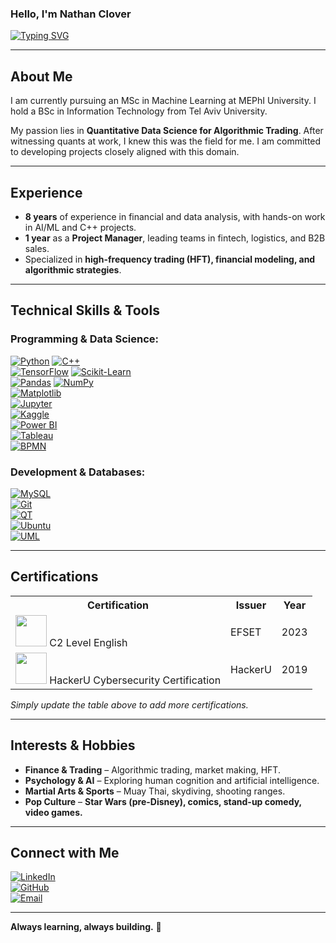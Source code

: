 ### Hello, I'm Nathan Clover  

[![Typing SVG](https://readme-typing-svg.demolab.com/?lines=MSc+Student+in+Machine+Learning;8+Years+of+Analysis+Experience;Aspiring+Quantitative+Data+Scientist;Digital+Craftsman)](https://git.io/typing-svg)

---

## About Me

I am currently pursuing an MSc in Machine Learning at MEPhI University. I hold a BSc in Information Technology from Tel Aviv University. 

My passion lies in **Quantitative Data Science for Algorithmic Trading**. After witnessing quants at work, I knew this was the field for me. I am committed to developing projects closely aligned with this domain.

---

## Experience

- **8 years** of experience in financial and data analysis, with hands-on work in AI/ML and C++ projects.  
- **1 year** as a **Project Manager**, leading teams in fintech, logistics, and B2B sales.
- Specialized in **high-frequency trading (HFT), financial modeling, and algorithmic strategies**.

---

## Technical Skills & Tools

### Programming & Data Science:
[![Python](https://img.shields.io/badge/-Python-3776AB?style=flat&logo=python&logoColor=white)](https://www.python.org/) 
[![C++](https://img.shields.io/badge/-C++-00599C?style=flat&logo=c%2B%2B&logoColor=white)](https://isocpp.org/)  
[![TensorFlow](https://img.shields.io/badge/-TensorFlow-FF6F00?style=flat&logo=tensorflow&logoColor=white)](https://www.tensorflow.org/) 
[![Scikit-Learn](https://img.shields.io/badge/-Scikit%20Learn-F7931E?style=flat&logo=scikit-learn&logoColor=white)](https://scikit-learn.org/)  
[![Pandas](https://img.shields.io/badge/-Pandas-150458?style=flat&logo=pandas)](https://pandas.pydata.org/) 
[![NumPy](https://img.shields.io/badge/-NumPy-013243?style=flat&logo=numpy)](https://numpy.org/)  
[![Matplotlib](https://img.shields.io/badge/-Matplotlib-11557C?style=flat&logo=matplotlib)](https://matplotlib.org/)  
[![Jupyter](https://img.shields.io/badge/-Jupyter-F37626?style=flat&logo=jupyter&logoColor=white)](https://jupyter.org/)  
[![Kaggle](https://img.shields.io/badge/-Kaggle-20BEFF?style=flat&logo=kaggle)](https://www.kaggle.com/)  
[![Power BI](https://img.shields.io/badge/-Power%20BI-F2C811?style=flat&logo=power-bi&logoColor=black)](https://powerbi.microsoft.com/)  
[![Tableau](https://img.shields.io/badge/-Tableau-E97627?style=flat&logo=tableau&logoColor=white)](https://www.tableau.com/)  
[![BPMN](https://img.shields.io/badge/-BPMN-0088CC?style=flat&logo=unifiedmodelinglanguage)](https://www.bpmn.org/)  

### Development & Databases:
[![MySQL](https://img.shields.io/badge/-MySQL-4479A1?style=flat&logo=mysql&logoColor=white)](https://www.mysql.com/)  
[![Git](https://img.shields.io/badge/-Git-F05032?style=flat&logo=git&logoColor=white)](https://git-scm.com/)  
[![QT](https://img.shields.io/badge/-Qt-41CD52?style=flat&logo=qt&logoColor=white)](https://www.qt.io/)  
[![Ubuntu](https://img.shields.io/badge/-Ubuntu-E95420?style=flat&logo=ubuntu&logoColor=white)](https://ubuntu.com/)  
[![UML](https://img.shields.io/badge/-UML-25A1DB?style=flat&logo=unifiedmodelinglanguage)](https://www.uml.org/)  

---

## Certifications

<div align="center">
  <table>
    <tr>
      <th>Certification</th>
      <th>Issuer</th>
      <th>Year</th>
    </tr>
    <tr>
      <td><a href="https://cert.efset.org/BqLypD"><img src="https://img1.wsimg.com/isteam/ip/46740b1b-a9a7-47a5-b971-0fbb4f055284/Untitled.jpg/:/cr=t:0%25,l:0%25,w:100%25,h:100%25/rs=w:1280" width="50"></a> C2 Level English</td>
      <td>EFSET</td>
      <td>2023</td>
    </tr>
    <tr>
      <td><a href="https://img1.wsimg.com/isteam/ip/46740b1b-a9a7-47a5-b971-0fbb4f055284/1601586105204.jpg/:/cr=t:0%25,l:0%25,w:100%25,h:100%25/rs=w:1280"><img src="https://img1.wsimg.com/isteam/ip/46740b1b-a9a7-47a5-b971-0fbb4f055284/1601586105204.jpg" width="50"></a> HackerU Cybersecurity Certification</td>
      <td>HackerU</td>
      <td>2019</td>
    </tr>
  </table>
</div>

*Simply update the table above to add more certifications.*

---

## Interests & Hobbies

- **Finance & Trading** – Algorithmic trading, market making, HFT.
- **Psychology & AI** – Exploring human cognition and artificial intelligence.
- **Martial Arts & Sports** – Muay Thai, skydiving, shooting ranges.
- **Pop Culture** – **Star Wars (pre-Disney), comics, stand-up comedy, video games.**

---

## Connect with Me

[![LinkedIn](https://img.shields.io/badge/-LinkedIn-0077B5?style=flat&logo=linkedin&logoColor=white)](https://linkedin.com/in/nathanclover)  
[![GitHub](https://img.shields.io/badge/-GitHub-181717?style=flat&logo=github)](https://github.com/NathanClover)  
[![Email](https://img.shields.io/badge/-Email-D14836?style=flat&logo=gmail&logoColor=white)](mailto:nathan.clover@example.com)  

---

**Always learning, always building.** 🚀
